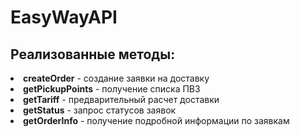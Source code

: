 # EasyWayAPI

## Реализованные методы:

<li><strong>createOrder</strong> - создание заявки на доставку
<li><strong>getPickupPoints</strong> - получение списка ПВЗ
<li><strong>getTariff</strong> - предварительный расчет доставки
<li><strong>getStatus</strong> - запрос статусов заявок
<li><strong>getOrderInfo</strong> - получение подробной информации по заявкам
